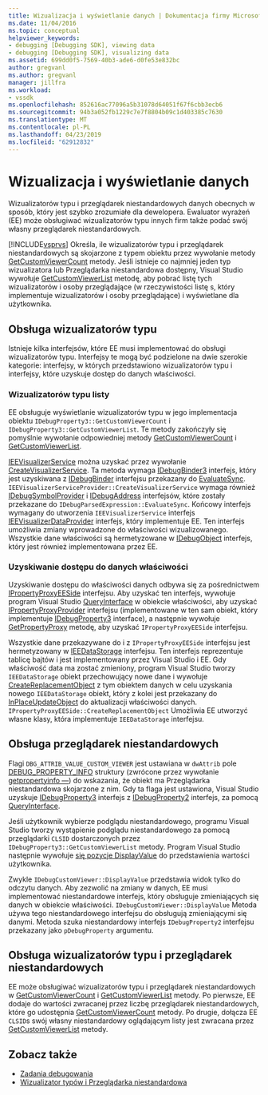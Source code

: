 ```yaml
---
title: Wizualizacja i wyświetlanie danych | Dokumentacja firmy Microsoft
ms.date: 11/04/2016
ms.topic: conceptual
helpviewer_keywords:
- debugging [Debugging SDK], viewing data
- debugging [Debugging SDK], visualizing data
ms.assetid: 699dd0f5-7569-40b3-ade6-d0fe53e832bc
author: gregvanl
ms.author: gregvanl
manager: jillfra
ms.workload:
- vssdk
ms.openlocfilehash: 852616ac77096a5b31078d64051f67f6cbb3ecb6
ms.sourcegitcommit: 94b3a052fb1229c7e7f8804b09c1d403385c7630
ms.translationtype: MT
ms.contentlocale: pl-PL
ms.lasthandoff: 04/23/2019
ms.locfileid: "62912832"
---
```

# <a name="visualizing-and-viewing-data"></a>Wizualizacja i wyświetlanie danych
Wizualizatorów typu i przeglądarek niestandardowych danych obecnych w sposób, który jest szybko zrozumiałe dla dewelopera. Ewaluator wyrażeń (EE) może obsługiwać wizualizatorów typu innych firm także podać swój własny przeglądarek niestandardowych.

 [!INCLUDE[vsprvs](../../code-quality/includes/vsprvs_md.md)] Określa, ile wizualizatorów typu i przeglądarek niestandardowych są skojarzone z typem obiektu przez wywołanie metody [GetCustomViewerCount](../../extensibility/debugger/reference/idebugproperty3-getcustomviewercount.md) metody. Jeśli istnieje co najmniej jeden typ wizualizatora lub Przeglądarka niestandardowa dostępny, Visual Studio wywołuje [GetCustomViewerList](../../extensibility/debugger/reference/idebugproperty3-getcustomviewerlist.md) metodę, aby pobrać listę tych wizualizatorów i osoby przeglądające (w rzeczywistości listę s, który implementuje wizualizatorów i osoby przeglądające) i wyświetlane dla użytkownika.

## <a name="supporting-type-visualizers"></a>Obsługa wizualizatorów typu
 Istnieje kilka interfejsów, które EE musi implementować do obsługi wizualizatorów typu. Interfejsy te mogą być podzielone na dwie szerokie kategorie: interfejsy, w których przedstawiono wizualizatorów typu i interfejsy, które uzyskuje dostęp do danych właściwości.

### <a name="listing-type-visualizers"></a>Wizualizatorów typu listy
 EE obsługuje wyświetlanie wizualizatorów typu w jego implementacja obiektu `IDebugProperty3::GetCustomViewerCount` i `IDebugProperty3::GetCustomViewerList`. Te metody zakończyły się pomyślnie wywołanie odpowiedniej metody [GetCustomViewerCount](../../extensibility/debugger/reference/ieevisualizerservice-getcustomviewercount.md) i [GetCustomViewerList](../../extensibility/debugger/reference/ieevisualizerservice-getcustomviewerlist.md).

 [IEEVisualizerService](../../extensibility/debugger/reference/ieevisualizerservice.md) można uzyskać przez wywołanie [CreateVisualizerService](../../extensibility/debugger/reference/ieevisualizerserviceprovider-createvisualizerservice.md). Ta metoda wymaga [IDebugBinder3](../../extensibility/debugger/reference/idebugbinder3.md) interfejs, który jest uzyskiwana z [IDebugBinder](../../extensibility/debugger/reference/idebugbinder.md) interfejsu przekazany do [EvaluateSync](../../extensibility/debugger/reference/idebugparsedexpression-evaluatesync.md). `IEEVisualizerServiceProvider::CreateVisualizerService` wymaga również [IDebugSymbolProvider](../../extensibility/debugger/reference/idebugsymbolprovider.md) i [IDebugAddress](../../extensibility/debugger/reference/idebugaddress.md) interfejsów, które zostały przekazane do `IDebugParsedExpression::EvaluateSync`. Końcowy interfejs wymagany do utworzenia `IEEVisualizerService` interfejs [IEEVisualizerDataProvider](../../extensibility/debugger/reference/ieevisualizerdataprovider.md) interfejs, który implementuje EE. Ten interfejs umożliwia zmiany wprowadzone do właściwości wizualizowanego. Wszystkie dane właściwości są hermetyzowane w [IDebugObject](../../extensibility/debugger/reference/idebugobject.md) interfejs, który jest również implementowana przez EE.

### <a name="accessing-property-data"></a>Uzyskiwanie dostępu do danych właściwości
 Uzyskiwanie dostępu do właściwości danych odbywa się za pośrednictwem [IPropertyProxyEESide](../../extensibility/debugger/reference/ipropertyproxyeeside.md) interfejsu. Aby uzyskać ten interfejs, wywołuje program Visual Studio [QueryInterface](/cpp/atl/queryinterface) w obiekcie właściwości, aby uzyskać [IPropertyProxyProvider](../../extensibility/debugger/reference/ipropertyproxyprovider.md) interfejsu (implementowane w ten sam obiekt, który implementuje [ IDebugProperty3](../../extensibility/debugger/reference/idebugproperty3.md) interface), a następnie wywołuje [GetPropertyProxy](../../extensibility/debugger/reference/ipropertyproxyprovider-getpropertyproxy.md) metodę, aby uzyskać `IPropertyProxyEESide` interfejsu.

 Wszystkie dane przekazywane do i z `IPropertyProxyEESide` interfejsu jest hermetyzowany w [IEEDataStorage](../../extensibility/debugger/reference/ieedatastorage.md) interfejsu. Ten interfejs reprezentuje tablicę bajtów i jest implementowany przez Visual Studio i EE. Gdy właściwość data ma zostać zmieniony, program Visual Studio tworzy `IEEDataStorage` obiekt przechowujący nowe dane i wywołuje [CreateReplacementObject](../../extensibility/debugger/reference/ipropertyproxyeeside-createreplacementobject.md) z tym obiektem danych w celu uzyskania nowego `IEEDataStorage` obiekt, który z kolei jest przekazany do [InPlaceUpdateObject](../../extensibility/debugger/reference/ipropertyproxyeeside-inplaceupdateobject.md) do aktualizacji właściwości danych. `IPropertyProxyEESide::CreateReplacementObject` Umożliwia EE utworzyć własne klasy, która implementuje `IEEDataStorage` interfejsu.

## <a name="supporting-custom-viewers"></a>Obsługa przeglądarek niestandardowych
 Flagi `DBG_ATTRIB_VALUE_CUSTOM_VIEWER` jest ustawiana w `dwAttrib` pole [DEBUG_PROPERTY_INFO](../../extensibility/debugger/reference/debug-property-info.md) struktury (zwrócone przez wywołanie [getpropertyinfo —](../../extensibility/debugger/reference/idebugproperty2-getpropertyinfo.md)) do wskazania, że obiekt ma Przeglądarka niestandardowa skojarzone z nim. Gdy ta flaga jest ustawiona, Visual Studio uzyskuje [IDebugProperty3](../../extensibility/debugger/reference/idebugproperty3.md) interfejs z [IDebugProperty2](../../extensibility/debugger/reference/idebugproperty2.md) interfejs, za pomocą [QueryInterface](/cpp/atl/queryinterface).

 Jeśli użytkownik wybierze podglądu niestandardowego, programu Visual Studio tworzy wystąpienie podglądu niestandardowego za pomocą przeglądarki `CLSID` dostarczonych przez `IDebugProperty3::GetCustomViewerList` metody. Program Visual Studio następnie wywołuje [się pozycje DisplayValue](../../extensibility/debugger/reference/idebugcustomviewer-displayvalue.md) do przedstawienia wartości użytkownika.

 Zwykle `IDebugCustomViewer::DisplayValue` przedstawia widok tylko do odczytu danych. Aby zezwolić na zmiany w danych, EE musi implementować niestandardowe interfejs, który obsługuje zmieniających się danych w obiekcie właściwości. `IDebugCustomViewer::DisplayValue` Metoda używa tego niestandardowego interfejsu do obsługują zmieniającymi się danymi. Metoda szuka niestandardowy interfejs `IDebugProperty2` interfejsu przekazany jako `pDebugProperty` argumentu.

## <a name="supporting-both-type-visualizers-and-custom-viewers"></a>Obsługa wizualizatorów typu i przeglądarek niestandardowych
 EE może obsługiwać wizualizatorów typu i przeglądarek niestandardowych w [GetCustomViewerCount](../../extensibility/debugger/reference/idebugproperty3-getcustomviewercount.md) i [GetCustomViewerList](../../extensibility/debugger/reference/idebugproperty3-getcustomviewerlist.md) metody. Po pierwsze, EE dodaje do wartości zwracanej przez liczbę przeglądarek niestandardowych, które go udostępnia [GetCustomViewerCount](../../extensibility/debugger/reference/ieevisualizerservice-getcustomviewercount.md) metody. Po drugie, dołącza EE `CLSID`s swój własny niestandardowy oglądającym listy jest zwracana przez [GetCustomViewerList](../../extensibility/debugger/reference/ieevisualizerservice-getcustomviewerlist.md) metody.

## <a name="see-also"></a>Zobacz także
- [Zadania debugowania](../../extensibility/debugger/debugging-tasks.md)
- [Wizualizator typów i Przeglądarka niestandardowa](../../extensibility/debugger/type-visualizer-and-custom-viewer.md)